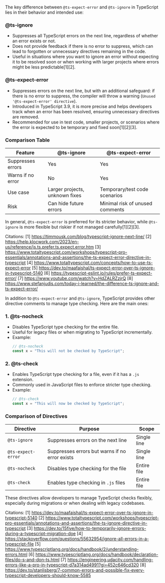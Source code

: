 The key difference between `@ts-expect-error` and `@ts-ignore` in TypeScript lies in their behavior and intended use:

### **@ts-ignore**

- Suppresses all TypeScript errors on the next line, regardless of whether an error exists or not.
- Does not provide feedback if there is no error to suppress, which can lead to forgotten or unnecessary directives remaining
  in the code.
- Useful in situations where you want to ignore an error without expecting it to be resolved soon or when working with larger
  projects where errors might be less predictable[1][2].

### **@ts-expect-error**

- Suppresses errors on the next line, but with an additional safeguard: if there is no error to suppress, the compiler will
  throw a warning (`Unused '@ts-expect-error' directive`).
- Introduced in TypeScript 3.9, it is more precise and helps developers track when an error has been resolved, ensuring
  unnecessary directives are removed.
- Recommended for use in test code, smaller projects, or scenarios where the error is expected to be temporary and fixed
  soon[1][2][3].

### **Comparison Table**

| Feature           | @ts-ignore                     | @ts-expect-error                |
| ----------------- | ------------------------------ | ------------------------------- |
| Suppresses errors | Yes                            | Yes                             |
| Warns if no error | No                             | Yes                             |
| Use case          | Larger projects, unknown fixes | Temporary/test code scenarios   |
| Risk              | Can hide future errors         | Minimal risk of unused comments |

In general, `@ts-expect-error` is preferred for its stricter behavior, while `@ts-ignore` is more flexible but riskier if not
managed carefully[1][2][3].

Citations: [1] https://timmousk.com/blog/typescript-ignore-next-line/ [2]
https://help.klocwork.com/2023/en-us/reference/js.ts.prefer.ts.expect.error.htm [3]
https://www.totaltypescript.com/workshops/typescript-pro-essentials/annotations-and-assertions/the-ts-expect-error-directive-in-typescript
[4] https://www.totaltypescript.com/concepts/how-to-use-ts-expect-error [5]
https://dev.to/maafaishal/ts-expect-error-over-ts-ignore-in-typescript-5140 [6]
https://typescript-eslint.io/rules/prefer-ts-expect-error/ [7] https://www.youtube.com/watch?v=HdZALRZzjrQ [8]
https://www.stefanjudis.com/today-i-learned/the-difference-ts-ignore-and-ts-expect-error/

In addition to `@ts-expect-error` and `@ts-ignore`, TypeScript provides other directive comments to manage type checking.
Here are the main ones:

### **1. @ts-nocheck**

- Disables TypeScript type checking for the entire file.
- Useful for legacy files or when migrating to TypeScript incrementally.
- Example:
  ```typescript
  // @ts-nocheck
  const x = "This will not be checked by TypeScript";
  ```

### **2. @ts-check**

- Enables TypeScript type checking for a file, even if it has a `.js` extension.
- Commonly used in JavaScript files to enforce stricter type checking.
- Example:
  ```javascript
  // @ts-check
  const x = "This will now be checked by TypeScript";
  ```

### **Comparison of Directives**

| Directive          | Purpose                                        | Scope       |
| ------------------ | ---------------------------------------------- | ----------- |
| `@ts-ignore`       | Suppresses errors on the next line             | Single line |
| `@ts-expect-error` | Suppresses errors but warns if no error exists | Single line |
| `@ts-nocheck`      | Disables type checking for the file            | Entire file |
| `@ts-check`        | Enables type checking in `.js` files           | Entire file |

These directives allow developers to manage TypeScript checks flexibly, especially during migrations or when dealing with
legacy codebases.

Citations: [1] https://dev.to/maafaishal/ts-expect-error-over-ts-ignore-in-typescript-5140 [2]
https://www.totaltypescript.com/workshops/typescript-pro-essentials/annotations-and-assertions/the-ts-ignore-directive-in-typescript
[3] https://dev.to/15five/how-to-temporarily-ignore-errors-during-a-typescript-migration-doe [4]
https://stackoverflow.com/questions/55632954/ignore-all-errors-in-a-typescript-file [5]
https://www.typescriptlang.org/docs/handbook/2/understanding-errors.html [6]
https://www.typescriptlang.org/docs/handbook/declaration-files/do-s-and-don-ts.html [7]
https://engineering.udacity.com/handling-errors-like-a-pro-in-typescript-d7a314ad4991?gi=452c646cd320 [8]
https://dev.to/stanlisberg/7-common-errors-and-possible-fix-every-typescript-developers-should-know-5585

